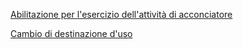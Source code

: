 
[Abilitazione per l'esercizio dell'attività di acconciatore](/accesso-unico/schede/parrucchiereabilitazione/cittadini/index.html)

[Cambio di destinazione d'uso](/accesso-unico/schede/cambio_destinazione_uso/cittadini/index.html)
